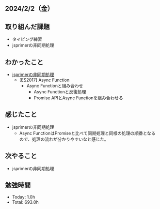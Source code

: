 ## 2024/2/2（金）

## 取り組んだ課題

- タイピング練習
- jsprimerの非同期処理

## わかったこと
- [jsprimerの非同期処理](https://jsprimer.net/basic/async/#async-function)
  - [ES2017] Async Function
    - Async Functionと組み合わせ
      - Async Functionと反復処理
      - Promise APIとAsync Functionを組み合わせる
    
## 感じたこと 
- jsprimerの非同期処理
  - Async FunctionはPromiseと比べて同期処理と同様の処理の順番となるので、処理の流れが分かりやすいなと感じた。

## 次やること
- jsprimerの非同期処理

## 勉強時間

- Today: 1.0h
- Total: 693.0h
